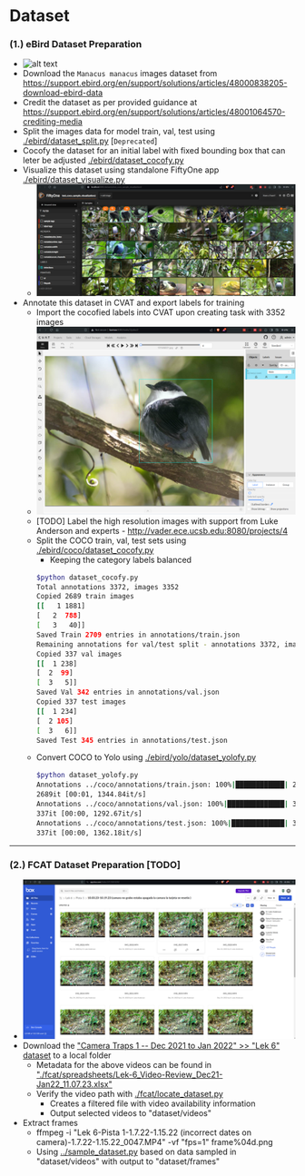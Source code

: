


# Dataset 


### (1.) eBird Dataset Preparation

- ![alt text](./ebird/samples/ebird-images-manacus-library.png)
- Download the `Manacus manacus` images dataset from https://support.ebird.org/en/support/solutions/articles/48000838205-download-ebird-data 
- Credit the dataset as per provided guidance at https://support.ebird.org/en/support/solutions/articles/48001064570-crediting-media
- Split the images data for model train, val, test using [./ebird/dataset_split.py](./ebird/dataset_split.py) [`Deprecated`]
- Cocofy the dataset for an initial label with fixed bounding box that can leter be adjusted [./ebird/dataset_cocofy.py](./ebird/dataset_cocofy.py)
- Visualize this dataset using standalone FiftyOne app [./ebird/dataset_visualize.py](./ebird/dataset_visualize.py)
    - ![alt text](./ebird/samples/ebird-dataset-visualize-fiftyone-v2.png)
- Annotate this dataset in CVAT and export labels for training 
    - Import the cocofied labels into CVAT upon creating task with 3352 images
    - ![alt text](./ebird/samples/ebird-dataset-annotate-cvat.png)
    - [TODO] Label the high resolution images with support from Luke Anderson and experts - http://vader.ece.ucsb.edu:8080/projects/4
    - Split the COCO train, val, test sets using [./ebird/coco/dataset_cocofy.py](./ebird/coco/dataset_cocofy.py)
        - Keeping the category labels balanced 
        ```bash
        $python dataset_cocofy.py
        Total annotations 3372, images 3352
        Copied 2689 train images
        [[   1 1881]
        [   2  788]
        [   3   40]]
        Saved Train 2709 entries in annotations/train.json
        Remaining annotations for val/test split - annotations 3372, images 3352
        Copied 337 val images
        [[  1 238]
        [  2  99]
        [  3   5]]
        Saved Val 342 entries in annotations/val.json
        Copied 337 test images
        [[  1 234]
        [  2 105]
        [  3   6]]
        Saved Test 345 entries in annotations/test.json
        ```
    - Convert COCO to Yolo using [./ebird/yolo/dataset_yolofy.py](./ebird/yolo/dataset_yolofy.py)
        ```bash
        $python dataset_yolofy.py
        Annotations ../coco/annotations/train.json: 100%|████████████| 2689/2689 [00:00<00:00, 44302.32it/s]
        2689it [00:01, 1344.84it/s]
        Annotations ../coco/annotations/val.json: 100%|██████████████| 337/337 [00:00<00:00, 44703.52it/s]
        337it [00:00, 1292.67it/s]
        Annotations ../coco/annotations/test.json: 100%|█████████████| 337/337 [00:00<00:00, 42917.27it/s]
        337it [00:00, 1362.18it/s]
        ``` 

---

### (2.) FCAT Dataset Preparation [TODO]
- ![alt text](./fcat/fcat-images-manacus-ctraps.png)
- Download the ["Camera Traps 1 -- Dec 2021 to Jan 2022" >> "Lek 6" dataset](https://tulane.box.com/s/s5qp63p418h7nz4i3tbmcmch6lq2glnx) to a local folder
    - Metadata for the above videos can be found in ["./fcat/spreadsheets/Lek-6_Video-Review_Dec21-Jan22_11.07.23.xlsx"](./fcat/spreadsheets/Lek-6_Video-Review_Dec21-Jan22_11.07.23.xlsx)
    - Verify the video path with [./fcat/locate_dataset.py](./fcat/locate_dataset.py)
        - Creates a filtered file with video availability information
        - Output selected videos to "dataset/videos"
- Extract frames 
    - ffmpeg -i "Lek 6-Pista 1-1.7.22-1.15.22 (incorrect dates on camera)-1.7.22-1.15.22_0047.MP4" -vf "fps=1" frame%04d.png
    - Using [../sample_dataset.py](../sample_dataset.py) based on data sampled in "dataset/videos" with output to "dataset/frames"


